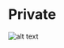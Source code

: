 # Private

![alt text](http://deanroberts.net/wp-content/uploads/0e1407027_waiting-series-graphic.jpg)
